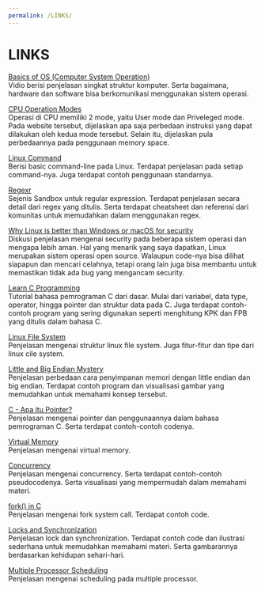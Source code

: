```yaml
---
permalink: /LINKS/
---
```


# LINKS

[Basics of OS (Computer System Operation)](https://www.youtube.com/watch?v=VjPgYcQqqN0&ab_channel=NesoAcademy)<br>
Vidio berisi penjelasan singkat struktur komputer. Serta bagaimana, hardware dan software bisa berkomunikasi menggunakan sistem operasi.

[CPU Operation Modes](http://resource.renesas.com/lib/eng/e_learnig/sh4/07/index.html)<br>
Operasi di CPU memiliki 2 mode, yaitu User mode dan Priveleged mode. Pada website tersebut, dijelaskan apa saja perbedaan instruksi yang dapat dilakukan oleh kedua mode tersebut. Selain itu, dijelaskan pula perbedaannya pada penggunaan memory space.

[Linux Command](https://www.hostinger.com/tutorials/linux-commands)<br>
Berisi basic command-line pada Linux. Terdapat penjelasan pada setiap command-nya. Juga terdapat contoh penggunaan standarnya.

[Regexr](https://regexr.com/)<br>
Sejenis Sandbox untuk regular expression. Terdapat penjelasan secara detail dari regex yang ditulis. Serta terdapat cheatsheet dan referensi dari komunitas untuk memudahkan dalam menggunakan regex.

[Why Linux is better than Windows or macOS for security](https://www.computerworld.com/article/3252823/why-linux-is-better-than-windows-or-macos-for-security.html)<br>
Diskusi penjelasan mengenai security pada beberapa sistem operasi dan mengapa lebih aman. Hal yang menarik yang saya dapatkan, Linux merupakan sistem operasi open source. Walaupun code-nya bisa dilihat siapapun dan mencari celahnya, tetapi orang lain juga bisa membantu untuk memastikan tidak ada bug yang mengancam security.

[Learn C Programming](https://www.programiz.com/c-programming)<br>
Tutorial bahasa pemrograman C dari dasar. Mulai dari variabel, data type, operator, hingga pointer dan struktur data pada C. Juga terdapat contoh-contoh program yang sering digunakan seperti menghitung KPK dan FPB yang ditulis dalam bahasa C.

[Linux File System](https://www.javatpoint.com/linux-file-system)<br>
Penjelasan mengenai struktur linux file system. Juga fitur-fitur dan tipe dari linux cile system.

[Little and Big Endian Mystery](https://www.geeksforgeeks.org/little-and-big-endian-mystery/)<br>
Penjelasan perbedaan cara penyimpanan memori dengan little endian dan big endian. Terdapat contoh program dan visualisasi gambar yang memudahkan untuk memahami konsep tersebut.

[C - Apa itu Pointer?](https://www.petanikode.com/c-pointer/)<br>
Penjelasan mengenai pointer dan penggunaannya dalam bahasa pemrograman C. Serta terdapat contoh-contoh codenya.

[Virtual Memory](https://searchstorage.techtarget.com/definition/virtual-memory)<br>
Penjelasan mengenai virtual memory.

[Concurrency](https://web.mit.edu/6.005/www/fa14/classes/17-concurrency/#processes_threads_time-slicing)<br>
Penjelasan mengenai concurrency. Serta terdapat contoh-contoh pseudocodenya. Serta visualisasi yang mempermudah dalam memahami materi.

[fork() in C](https://www.geeksforgeeks.org/fork-system-call/)<br>
Penjelasan mengenai fork system call. Terdapat contoh code.

[Locks and Synchronization](https://web.mit.edu/6.005/www/fa15/classes/23-locks/)<br>
Penjelasan lock dan synchronization. Terdapat contoh code dan ilustrasi sederhana untuk memudahkan memahami materi. Serta gambarannya berdasarkan kehidupan sehari-hari.

[Multiple Processor Scheduling](https://binaryterms.com/multiple-processor-scheduling.html)<br>
Penjelasan mengenai scheduling pada multiple processor.
